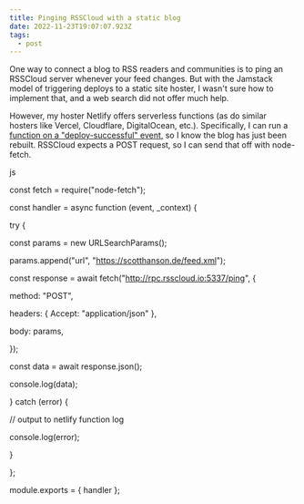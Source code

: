 ```yaml
---
title: Pinging RSSCloud with a static blog
date: 2022-11-23T19:07:07.923Z
tags:
  - post
---
```

O﻿ne way to connect a blog to RSS readers and communities is to ping an RSSCloud server whenever your feed changes. But with the Jamstack model of triggering deploys to a static site hoster, I wasn't sure how to implement that, and a web search did not offer much help.

H﻿owever, my hoster Netlify offers serverless functions (as do similar hosters like Vercel, Cloudflare, DigitalOcean, etc.).  Specifically, I can run a [function on a "deploy-successful" event,](https://docs.netlify.com/functions/trigger-on-events/) so I know the blog has just been rebuilt. RSSCloud expects a POST request, so I can send that off with node-fetch.

js

const fetch = require("node-fetch");



const handler = async function (event, _context) {

try {

const params = new URLSearchParams();

params.append("url", "https://scotthanson.de/feed.xml");



const response = await fetch("http://rpc.rsscloud.io:5337/ping", {

method: "POST",

headers: { Accept: "application/json" },

body: params,

});

const data = await response.json();

console.log(data);

} catch (error) {

// output to netlify function log

console.log(error);

}

};



module.exports = { handler };
